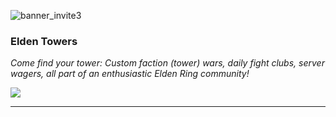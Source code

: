 
![banner_invite3](https://github.com/user-attachments/assets/1f51a9f3-c1a1-427b-8654-d82136ba5cd4)

  ### Elden Towers
  
  *Come find your tower: Custom faction (tower) wars, daily fight clubs, server wagers, all part of an enthusiastic Elden Ring community!*
  
  [![](https://dcbadge.limes.pink/api/server/https://discord.gg/towers)](https://discord.gg/towers)
  <hr>

